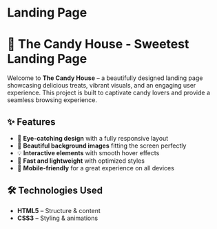 # Landing Page
# 🍭 The Candy House - Sweetest Landing Page  

Welcome to **The Candy House** – a beautifully designed landing page showcasing delicious treats, vibrant visuals, and an engaging user experience. This project is built to captivate candy lovers and provide a seamless browsing experience.

## ✨ Features  

- 🍬 **Eye-catching design** with a fully responsive layout  
- 🎨 **Beautiful background images** fitting the screen perfectly  
- 💡 **Interactive elements** with smooth hover effects  
- 🚀 **Fast and lightweight** with optimized styles  
- 📱 **Mobile-friendly** for a great experience on all devices  


## 🛠️ Technologies Used  

- **HTML5** – Structure & content  
- **CSS3** – Styling & animations  
 



